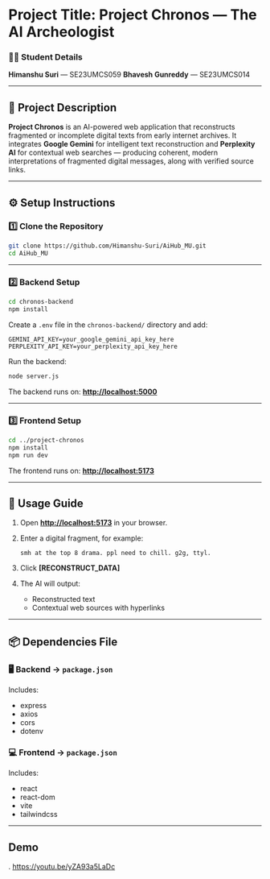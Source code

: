 

# Project Title: Project Chronos — The AI Archeologist

### 👩‍💻 Student Details

**Himanshu Suri** — SE23UMCS059
**Bhavesh Gunreddy** — SE23UMCS014

---

## 📘 Project Description

**Project Chronos** is an AI-powered web application that reconstructs fragmented or incomplete digital texts from early internet archives.
It integrates **Google Gemini** for intelligent text reconstruction and **Perplexity AI** for contextual web searches — producing coherent, modern interpretations of fragmented digital messages, along with verified source links.

---

## ⚙️ Setup Instructions

### 1️⃣ Clone the Repository

```bash
git clone https://github.com/Himanshu-Suri/AiHub_MU.git
cd AiHub_MU
```

---

### 2️⃣ Backend Setup

```bash
cd chronos-backend
npm install
```

Create a `.env` file in the `chronos-backend/` directory and add:

```
GEMINI_API_KEY=your_google_gemini_api_key_here
PERPLEXITY_API_KEY=your_perplexity_api_key_here
```

Run the backend:

```bash
node server.js
```

The backend runs on: **[http://localhost:5000](http://localhost:5000)**

---

### 3️⃣ Frontend Setup

```bash
cd ../project-chronos
npm install
npm run dev
```

The frontend runs on: **[http://localhost:5173](http://localhost:5173)**

---

## 🚀 Usage Guide

1. Open **[http://localhost:5173](http://localhost:5173)** in your browser.
2. Enter a digital fragment, for example:

   ```
   smh at the top 8 drama. ppl need to chill. g2g, ttyl.
   ```
3. Click **[RECONSTRUCT_DATA]**
4. The AI will output:

   * Reconstructed text
   * Contextual web sources with hyperlinks

---

## 📦 Dependencies File

### 🖥 Backend → `package.json`

Includes:

* express
* axios
* cors
* dotenv

### 💻 Frontend → `package.json`

Includes:

* react
* react-dom
* vite
* tailwindcss

---
## Demo
. https://youtu.be/yZA93a5LaDc
